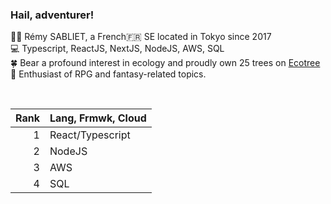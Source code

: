 
### Hail, adventurer!

 👦🏻  Rémy SABLIET, a French🇫🇷 SE located in Tokyo since 2017  
 💻  Typescript, ReactJS, NextJS, NodeJS, AWS, SQL  
 🍀  Bear a profound interest in ecology and proudly own 25 trees on [Ecotree](https://ecotree.green/)  
 🔮  Enthusiast of RPG and fantasy-related topics.  

<br>

| Rank | Lang, Frmwk, Cloud |
|-----:|--------------------|
|     1|  React/Typescript  |
|     2|  NodeJS            |
|     3|  AWS               |
|     4|  SQL               |

